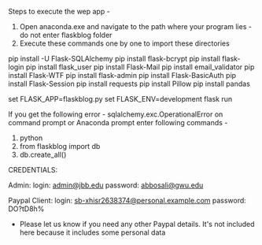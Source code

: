 Steps to execute the wep app - 

1. Open anaconda.exe and navigate to the path where your program lies - do not enter flaskblog folder
2. Execute these commands one by one to import these directories 

pip install -U Flask-SQLAlchemy
pip install flask-bcrypt
pip install flask-login
pip install flask_user
pip install Flask-Mail
pip install email_validator
pip install Flask-WTF
pip install flask-admin
pip install Flask-BasicAuth
pip install Flask-Session
pip install requests
pip install Pillow
pip install pandas

set FLASK_APP=flaskblog.py
set FLASK_ENV=development
flask run

If you get the following error - sqlalchemy.exc.OperationalError
on command prompt or Anaconda prompt enter following commands - 
1. python 
2. from flaskblog import db
3. db.create_all()


CREDENTIALS:

Admin:
login: admin@jbb.edu
password: abbosali@gwu.edu

Paypal Client:
login: sb-xhisr2638374@personal.example.com
password: DO?tD8h%
* Please let us know if you need any other Paypal details. It's not included here because it includes some personal data
